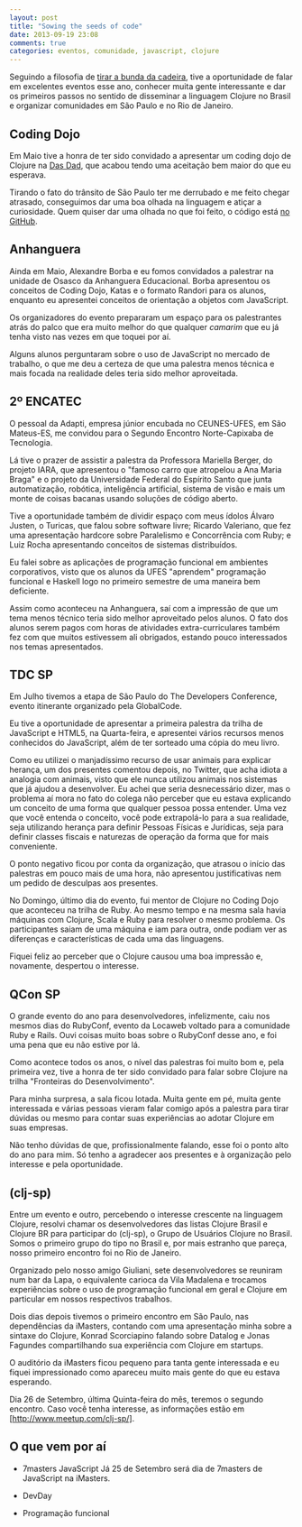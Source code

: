 ```yaml
---
layout: post
title: "Sowing the seeds of code"
date: 2013-09-19 23:08
comments: true
categories: eventos, comunidade, javascript, clojure
---
```

Seguindo a filosofia de [tirar a bunda da cadeira](http://1up4dev.org/2013/03/o-ano-em-que-eu-tirei-a-bunda-da-cadeira/), tive a oportunidade de falar em excelentes eventos esse ano, conhecer muita gente interessante e dar os primeiros passos no sentido de disseminar a linguagem Clojure no Brasil e organizar comunidades em São Paulo e no Rio de Janeiro.

## Coding Dojo
Em Maio tive a honra de ter sido convidado a apresentar um coding dojo de Clojure na [Das Dad](http://dasdad.com.br/), que acabou tendo uma aceitação bem maior do que eu esperava.

Tirando o fato do trânsito de São Paulo ter me derrubado e me feito chegar atrasado, conseguimos dar uma boa olhada na linguagem e atiçar a curiosidade. Quem quiser dar uma olhada no que foi feito, o código está [no GitHub](https://github.com/dasdad/dojo-5).

## Anhanguera
Ainda em Maio, Alexandre Borba e eu fomos convidados a palestrar na unidade de Osasco da Anhanguera Educacional. Borba apresentou os conceitos de Coding Dojo, Katas e o formato Randori para os alunos, enquanto eu apresentei conceitos de orientação a objetos com JavaScript.

Os organizadores do evento prepararam um espaço para os palestrantes atrás do palco que era muito melhor do que qualquer _camarim_ que eu já tenha visto nas vezes em que toquei por aí.

Alguns alunos perguntaram sobre o uso de JavaScript no mercado de trabalho, o que me deu a certeza de que uma palestra menos técnica e mais focada na realidade deles teria sido melhor aproveitada.

## 2º ENCATEC
O pessoal da Adapti, empresa júnior encubada no CEUNES-UFES, em São Mateus-ES, me convidou para o Segundo Encontro Norte-Capixaba de Tecnologia. 

Lá tive o prazer de assistir a palestra da Professora Mariella Berger, do projeto IARA, que apresentou o "famoso carro que atropelou a Ana Maria Braga" e o projeto da Universidade Federal do Espírito Santo que junta automatização, robótica, inteligência artificial, sistema de visão e mais um monte de coisas bacanas usando soluções de código aberto.

Tive a oportunidade também de dividir espaço com meus ídolos Álvaro Justen, o Turicas, que falou sobre software livre; Ricardo Valeriano, que fez uma apresentação hardcore sobre Paralelismo e Concorrência com Ruby; e Luiz Rocha apresentando conceitos de sistemas distribuídos.

Eu falei sobre as aplicações de programação funcional em ambientes corporativos, visto que os alunos da UFES "aprendem" programação funcional e Haskell logo no primeiro semestre de uma maneira bem deficiente.

Assim como aconteceu na Anhanguera, saí com a impressão de que um tema menos técnico teria sido melhor aproveitado pelos alunos. O fato dos alunos serem pagos com horas de atividades extra-curriculares também fez com que muitos estivessem ali obrigados, estando pouco interessados nos temas apresentados.

## TDC SP
Em Julho tivemos a etapa de São Paulo do The Developers Conference, evento itinerante organizado pela GlobalCode.

Eu tive a oportunidade de apresentar a primeira palestra da trilha de JavaScript e HTML5, na Quarta-feira, e apresentei vários recursos menos conhecidos do JavaScript, além de ter sorteado uma cópia do meu livro.

Como eu utilizei o manjadíssimo recurso de usar animais para explicar herança, um dos presentes comentou depois, no Twitter, que acha idiota a analogia com animais, visto que ele nunca utilizou animais nos sistemas que já ajudou a desenvolver. Eu achei que seria desnecessário dizer, mas o problema aí mora no fato do colega não perceber que eu estava explicando um conceito de uma forma que qualquer pessoa possa entender. Uma vez que você entenda o conceito, você pode extrapolá-lo para a sua realidade, seja utilizando herança para definir Pessoas Físicas e Jurídicas, seja para definir classes fiscais e naturezas de operação da forma que for mais conveniente.

O ponto negativo ficou por conta da organização, que atrasou o início das palestras em pouco mais de uma hora, não apresentou justificativas nem um pedido de desculpas aos presentes.

No Domingo, último dia do evento, fui mentor de Clojure no Coding Dojo que aconteceu na trilha de Ruby. Ao mesmo tempo e na mesma sala havia máquinas com Clojure, Scala e Ruby para resolver o mesmo problema. Os participantes saiam de uma máquina e iam para outra, onde podiam ver as diferenças e características de cada uma das linguagens.

Fiquei feliz ao perceber que o Clojure causou uma boa impressão e, novamente, despertou o interesse.

## QCon SP
O grande evento do ano para desenvolvedores, infelizmente, caiu nos mesmos dias do RubyConf, evento da Locaweb voltado para a comunidade Ruby e Rails. Ouvi coisas muito boas sobre o RubyConf desse ano, e foi uma pena que eu não estive por lá.

Como acontece todos os anos, o nível das palestras foi muito bom e, pela primeira vez, tive a honra de ter sido convidado para falar sobre Clojure na trilha "Fronteiras do Desenvolvimento".

Para minha surpresa, a sala ficou lotada. Muita gente em pé, muita gente interessada e várias pessoas vieram falar comigo após a palestra para tirar dúvidas ou mesmo para contar suas experiências ao adotar Clojure em suas empresas.

Não tenho dúvidas de que, profissionalmente falando, esse foi o ponto alto do ano para mim. Só tenho a agradecer aos presentes e à organização pelo interesse e pela oportunidade.

## (clj-sp)

Entre um evento e outro, percebendo o interesse crescente na linguagem Clojure, resolvi chamar os desenvolvedores das listas Clojure Brasil e Clojure BR para participar do (clj-sp), o Grupo de Usuários Clojure no Brasil. Somos o primeiro grupo do tipo no Brasil e, por mais estranho que pareça, nosso primeiro encontro foi no Rio de Janeiro.

Organizado pelo nosso amigo Giuliani, sete desenvolvedores se reuniram num bar da Lapa, o equivalente carioca da Vila Madalena e trocamos experiências sobre o uso de programação funcional em geral e Clojure em particular em nossos respectivos trabalhos.

Dois dias depois tivemos o primeiro encontro em São Paulo, nas dependências da iMasters, contando com uma apresentação minha sobre a sintaxe do Clojure, Konrad Scorciapino falando sobre Datalog e Jonas Fagundes compartilhando sua experiência com Clojure em startups.

O auditório da iMasters ficou pequeno para tanta gente interessada e eu fiquei impressionado como apareceu muito mais gente do que eu estava esperando.

Dia 26 de Setembro, última Quinta-feira do mês, teremos o segundo encontro. Caso você tenha interesse, as informações estão em [http://www.meetup.com/clj-sp/].

## O que vem por aí
- 7masters JavaScript
Já 25 de Setembro será dia de 7masters de JavaScript na iMasters.

- DevDay
- Programação funcional
